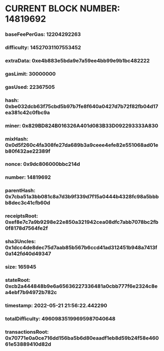 # CURRENT BLOCK NUMBER: 14819692

### baseFeePerGas: 12204292263
### difficulty: 14527031107553452
### extraData: 0xe4b883e5bda9e7a59ee4bb99e9b1bc482222
### gasLimit: 30000000
### gasUsed: 22367505
### hash: 0xbe032dcb63f75cbd5b97b7fe8f640a0427d7b72f82fb04d17ea381c42c0fbc9a
### miner: 0x829BD824B016326A401d083B33D092293333A830
### mixHash: 0x0d5f260c4fa308fe27da689b3a9ceee4efe82e551068ad01eb80f432ae22389f
### nonce: 0x9dc806000bbc214d
### number: 14819692
### parentHash: 0x7cba51a3bb081c8a7d3b9f339d7f15a0444b4328fc98a5bbbb8dec3c41cfb60d
### receiptsRoot: 0xef8e7c7a9b9298e22e850a321942cea08dfc7abb7078bc2fb0f8178d7564fe2f
### sha3Uncles: 0x1dcc4de8dec75d7aab85b567b6ccd41ad312451b948a7413f0a142fd40d49347
### size: 165945
### stateRoot: 0xcb2a444848b9e6a65636227336481a0cbb777f6e2324c8ea4ebf7b94972b782c
### timestamp: 2022-05-21 21:56:22.442290
### totalDifficulty: 49609835199695987040648
### transactionsRoot: 0x70771e0a0ce716dd156ba5b6d80eaadf1eb8d59b24f58e46061e53889410d82d
